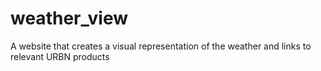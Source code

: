 # weather_view
A website that creates a visual representation of the weather and links to relevant URBN products

